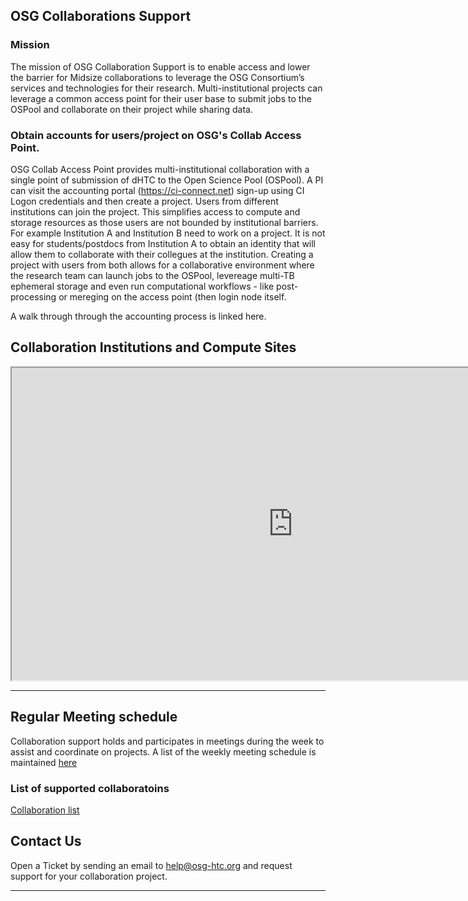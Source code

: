 ## OSG Collaborations Support


### Mission

The mission of OSG Collaboration Support is to enable access and lower the barrier for Midsize collaborations to leverage
the OSG Consortium’s services and technologies for their research. Multi-institutional projects can leverage a common access point for their
user base to submit jobs to the OSPool and collaborate on their project while sharing data. 

### Obtain accounts for users/project on OSG's Collab Access Point.

OSG Collab Access Point provides multi-institutional collaboration with a single point of submission of dHTC to the Open Science Pool (OSPool). A PI can visit the accounting portal (https://ci-connect.net) sign-up using CI Logon credentials and then create a project. Users from different institutions can join the project. This simplifies access to compute and storage resources as those users are not bounded by institutional barriers. For example Institution A and Institution B need to work on a project. It is not easy for students/postdocs from Institution A to obtain an identity that will allow them to collaborate with their collegues at the institution. Creating a project with users from both allows for a collaborative environment where the research team can launch jobs to the OSPool, levereage multi-TB ephemeral storage and even run computational  workflows - like post-processing or mereging on the access point (then login node itself. 

A walk through through the accounting process is linked here. 


## Collaboration Institutions and Compute Sites

<iframe src="https://osg-htc.org/organization/iframe.html" height="500" width="900" allow="fullscreen"></iframe>

***

## Regular Meeting schedule

Collaboration support holds and participates in meetings during the week to assist and coordinate on projects. A list of the weekly meeting schedule is maintained [here](misc/meeting-schedule.md)

### List of supported collaboratoins

[Collaboration list](projects/project-list.md)

## Contact Us

Open a Ticket by sending an email to [help@osg-htc.org](mailto:help@osg-htc.org) and request support for your collaboration project.

***



